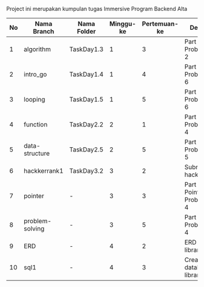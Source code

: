 Project ini merupakan kumpulan tugas Immersive Program Backend Alta

| No     | Nama Branch      | Nama Folder | Minggu-ke | Pertemuan-ke | Deskripsi                    |
|--------|------------------|-------------|-----------|--------------|------------------------------|
| 1      | algorithm        | TaskDay1.3  | 1         | 3            | Part 1 Problem 1 - 2         | 
| 2      | intro_go         | TaskDay1.4  | 1         | 4            | Part 1 Problem 3 - 6         |
| 3      | looping          | TaskDay1.5  | 1         | 5            | Part 2 Problem 1 - 6         |
| 4      | function         | TaskDay2.2  | 2         | 1            | Part 3 Problem 1 - 4         |
| 5      | data-structure   | TaskDay2.5  | 2         | 5            | Part 5 Problem 1 - 5         |
| 6      | hackkerrank1     | TaskDay3.2  | 3         | 2            | Submission hackerrrank1      |
| 7      | pointer          | -           | 3         | 3            | Part 1 Pointer Problem 1 - 4 |
| 8      | problem-solving  | -           | 3         | 5            | Part 1 Problem 1 - 4         |
| 9      | ERD              | -           | 4         | 2            | ERD E-library                |
| 10     | sql1             | -           | 4         | 3            | Create database E-library    |


